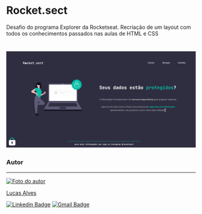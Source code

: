 # Rocket.sect
Desafio do programa Explorer da Rocketseat. Recriação de um layout com todos os conhecimentos passados nas aulas de HTML e CSS


<h1 align="center">
  <img alt="Captura de tela do projeto"  src="./images/project.png" />
</h1>


### Autor
---

<a href="#">
 <img src="./assets/eu.jpeg" width="100px;" alt="Foto do autor"/>
 <br />
 <p>Lucas Alves</p></a>
 
[![Linkedin Badge](https://img.shields.io/badge/-Lucas-blue?style=flat-square&logo=Linkedin&logoColor=white&link=https://www.linkedin.com/in/lucas-alves-conceicao/)](https://www.linkedin.com/in/lucas-alves-conceicao/) 
[![Gmail Badge](https://img.shields.io/badge/-lcsalves1999@gmail.com-c14438?style=flat-square&logo=Gmail&logoColor=white&link=mailto:lcsalves1999@gmail.com)](mailto:lcsalves1999@gmail.com)

